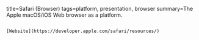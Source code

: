 title=Safari (Browser)
tags=platform, presentation, browser
summary=The Apple macOS/iOS Web browser as a platform.
~~~~~~

[Website](https://developer.apple.com/safari/resources/)

